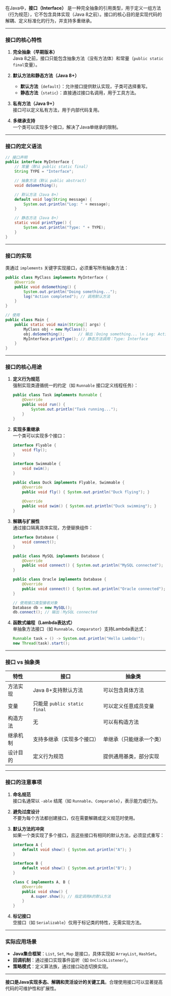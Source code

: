 在Java中，**接口（Interface）** 是一种完全抽象的引用类型，用于定义一组方法（行为规范），它不包含具体实现（Java 8之前）。接口的核心目的是实现代码的解耦、定义标准化的行为，并支持多重继承。

---

### **接口的核心特性**
1. **完全抽象（早期版本）**  
   Java 8之前，接口只能包含抽象方法（没有方法体）和常量（`public static final`变量）。

2. **默认方法和静态方法（Java 8+）**  
   - **默认方法**（`default`）：允许接口提供默认实现，子类可选择重写。
   - **静态方法**（`static`）：直接通过接口名调用，用于工具方法。

3. **私有方法（Java 9+）**  
   接口可以定义私有方法，用于内部代码复用。

4. **多继承支持**  
   一个类可以实现多个接口，解决了Java单继承的限制。

---

### **接口的定义语法**
```java
// 接口声明
public interface MyInterface {
    // 常量（默认 public static final）
    String TYPE = "Interface";

    // 抽象方法（默认 public abstract）
    void doSomething();

    // 默认方法（Java 8+）
    default void log(String message) {
        System.out.println("Log: " + message);
    }

    // 静态方法（Java 8+）
    static void printType() {
        System.out.println("Type: " + TYPE);
    }
}
```

---

### **接口的实现**
类通过 `implements` 关键字实现接口，必须重写所有抽象方法：
```java
public class MyClass implements MyInterface {
    @Override
    public void doSomething() {
        System.out.println("Doing something...");
        log("Action completed"); // 调用默认方法
    }
}

// 使用
public class Main {
    public static void main(String[] args) {
        MyClass obj = new MyClass();
        obj.doSomething();      // 输出：Doing something... \n Log: Action completed
        MyInterface.printType(); // 静态方法调用：Type: Interface
    }
}
```

---

### **接口的核心用途**
1. **定义行为规范**  
   强制实现类遵循统一的约定（如 `Runnable` 接口定义线程任务）：
   ```java
   public class Task implements Runnable {
       @Override
       public void run() {
           System.out.println("Task running...");
       }
   }
   ```

2. **实现多重继承**  
   一个类可以实现多个接口：
   ```java
   interface Flyable {
       void fly();
   }
   
   interface Swimmable {
       void swim();
   }
   
   public class Duck implements Flyable, Swimmable {
       @Override
       public void fly() { System.out.println("Duck flying"); }
       
       @Override
       public void swim() { System.out.println("Duck swimming"); }
   }
   ```

3. **解耦与扩展性**  
   通过接口隔离具体实现，方便替换组件：
   ```java
   interface Database {
       void connect();
   }
   
   public class MySQL implements Database {
       @Override
       public void connect() { System.out.println("MySQL connected"); }
   }
   
   public class Oracle implements Database {
       @Override
       public void connect() { System.out.println("Oracle connected"); }
   }
   
   // 使用接口类型接收对象
   Database db = new MySQL();
   db.connect(); // 输出：MySQL connected
   ```

4. **函数式编程（Lambda表达式）**  
   单抽象方法接口（如 `Runnable`、`Comparator`）支持Lambda表达式：
   ```java
   Runnable task = () -> System.out.println("Hello Lambda!");
   new Thread(task).start();
   ```

---

### **接口 vs 抽象类**
| **特性**               | **接口**                          | **抽象类**                     |
|-------------------------|-----------------------------------|--------------------------------|
| 方法实现                | Java 8+支持默认方法              | 可以包含具体方法              |
| 变量                   | 只能是 `public static final`     | 可以定义任意成员变量          |
| 构造方法               | 无                                | 可以有构造方法                |
| 继承机制               | 支持多继承（实现多个接口）        | 单继承（只能继承一个类）      |
| 设计目的               | 定义行为规范                      | 提供通用基类，部分实现        |

---

### **接口的注意事项**
1. **命名规范**  
   接口名通常以 `-able` 结尾（如 `Runnable`、`Comparable`），表示能力或行为。

2. **避免过度设计**  
   不要为每个方法都创建接口，仅在需要解耦或定义规范时使用。

3. **默认方法的冲突**  
   如果一个类实现了多个接口，且这些接口有相同的默认方法，必须显式重写：
   ```java
   interface A {
       default void show() { System.out.println("A"); }
   }
   
   interface B {
       default void show() { System.out.println("B"); }
   }
   
   class C implements A, B {
       @Override
       public void show() {
           A.super.show(); // 指定调用A的默认方法
       }
   }
   ```

4. **标记接口**  
   空接口（如 `Serializable`）仅用于标记类的特性，无需实现方法。

---

### **实际应用场景**
- **Java集合框架**：`List`, `Set`, `Map` 是接口，具体实现如 `ArrayList`, `HashSet`。
- **回调机制**：通过接口实现事件监听（如 `OnClickListener`）。
- **策略模式**：定义算法族，通过接口动态切换实现。

---

**接口是Java实现多态、解耦和灵活设计的关键工具**。合理使用接口可以显著提高代码的可维护性和扩展性。